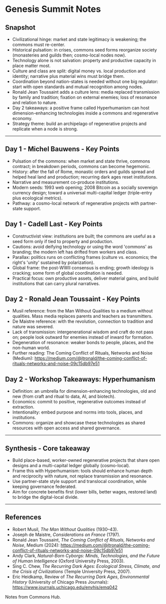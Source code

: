 # Genesis Summit Notes

## Snapshot
- Civilizational hinge: market and state legitimacy is weakening; the commons must re-center.
- Historical pulsation: in crises, commons seed forms reorganize society (monasteries and guilds then; cosmo-local nodes now).
- Technology alone is not salvation: property and productive capacity in place matter most.
- Culture and class are split: digital money vs. local production and identity; narrative plus material wins must bridge them.
- Coordination beyond nation-states is needed without one big regulator: start with open standards and mutual recognition among nodes.
- Ronald Jean Toussaint adds a culture lens: media replaced transmission by family and tradition; fixation on external enemies; loss of resonance and relation to nature.
- Day 2 takeaways: a positive frame called Hyperhumanism can host dimension-enhancing technologies inside a commons and regenerative economy.
- Strategy theme: build an archipelago of regenerative projects and replicate when a node is strong.

---
## Day 1 - Michel Bauwens - Key Points
- Pulsation of the commons: when market and state thrive, commons contract; in breakdown periods, commons can become hegemonic.
- History: after the fall of Rome, monastic orders and guilds spread and helped heal land and production; recurring dark ages reset institutions.
- Narrative and measurement co-produce institutions.
- Modern seeds: 1993 web opening; 2008 Bitcoin as a socially sovereign currency design; toward a universal multi-capital ledger (triple-entry plus ecological metrics).
- Pathway: a cosmo-local network of regenerative projects with partner-state support.

## Day 1 - Cadell Last - Key Points
- Constructivist view: institutions are built; the commons are useful as a seed form only if tied to property and production.
- Cautions: avoid deifying technology or using the word 'commons' as branding; the modern left has drifted from workers and class.
- Parallax: politics runs on conflicting frames (culture vs. economics; the right's 'unity' sustained by polarization).
- Global frame: the post-WWII consensus is ending; growth ideology is cracking; some form of global coordination is needed.
- Practical focus: own productive assets, deliver material gains, and build institutions that can carry plural narratives.

## Day 2 - Ronald Jean Toussaint - Key Points
- Musil reference: from the Man Without Qualities to a medium without qualities. Mass media replaces parents and teachers as transmitters.
- De Maistre reference: with the revolution, connection to tradition and nature was severed.
- Lack of transmission: intergenerational wisdom and craft do not pass on; people look outward for enemies instead of inward for formation.
- Degeneration of resonance: weaker bonds to people, places, and the non-human world.
- Further reading: The Coming Conflict of Rituals, Networks and Noise (Medium): https://medium.com/@jtronald/the-coming-conflict-of-rituals-networks-and-noise-09c15db97e51

## Day 2 - Workshop Takeaways: Hyperhumanism
- Definition: an umbrella for dimension-enhancing technologies, old and new (from craft and ritual to data, AI, and biotech).
- Economics: commit to positive, regenerative outcomes instead of extraction.
- Intentionality: embed purpose and norms into tools, places, and institutions.
- Commons: organize and showcase these technologies as shared resources with open access and shared governance.

---
## Synthesis - Core takeaway
- Build place-based, worker-owned regenerative projects that share open designs and a multi-capital ledger globally (cosmo-local).
- Frame this with Hyperhumanism: tools should enhance human depth and reciprocity with nature, not replace transmission and resonance.
- Use partner-state style support and translocal coordination, while keeping governance federated.
- Aim for concrete benefits first (lower bills, better wages, restored land) to bridge the digital-local divide.

---
## References
- Robert Musil, *The Man Without Qualities* (1930–43).
- Joseph de Maistre, *Considerations on France* (1797).
- Ronald Jean Toussaint, *The Coming Conflict of Rituals, Networks and Noise*, Medium (2024): https://medium.com/@jtronald/the-coming-conflict-of-rituals-networks-and-noise-09c15db97e51
- Andy Clark, *Natural-Born Cyborgs: Minds, Technologies, and the Future of Human Intelligence* (Oxford University Press, 2003).
- Sing C. Chew, *The Recurring Dark Ages: Ecological Stress, Climate, and the Crisis of Civilizations* (Temple University Press, 2007).
- Eric Heidkamp, Review of *The Recurring Dark Ages*, *Environmental History* (University of Chicago Press Journals): https://www.journals.uchicago.edu/envhis/emq042

Notes from Commons Hub.
